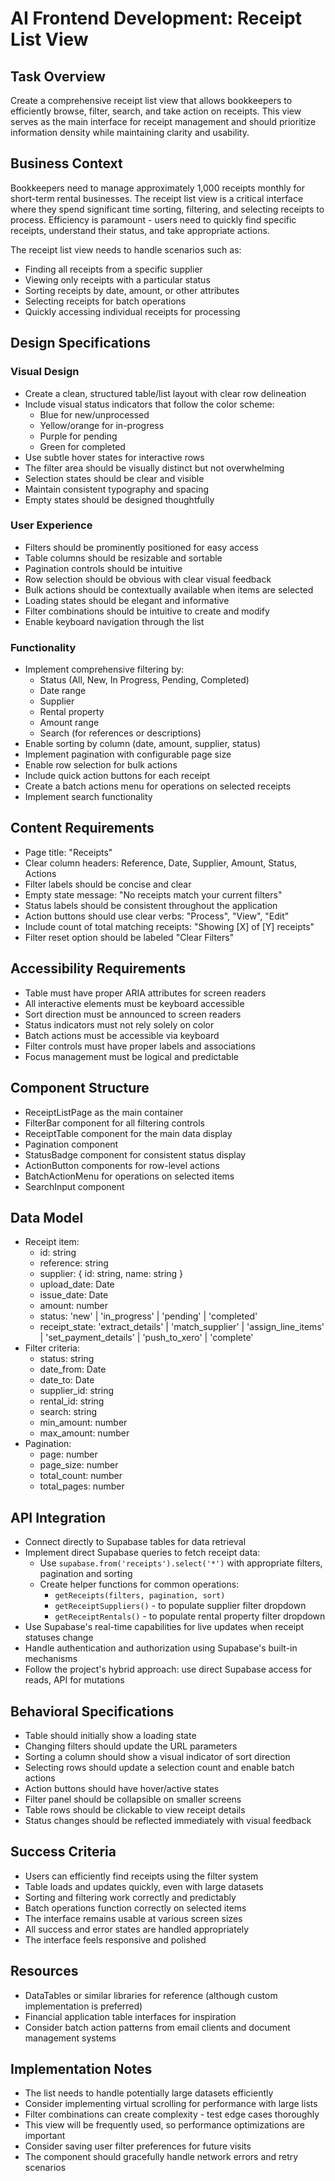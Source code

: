 # AI Frontend Development: Receipt List View

## Task Overview
Create a comprehensive receipt list view that allows bookkeepers to efficiently browse, filter, search, and take action on receipts. This view serves as the main interface for receipt management and should prioritize information density while maintaining clarity and usability.

## Business Context
Bookkeepers need to manage approximately 1,000 receipts monthly for short-term rental businesses. The receipt list view is a critical interface where they spend significant time sorting, filtering, and selecting receipts to process. Efficiency is paramount - users need to quickly find specific receipts, understand their status, and take appropriate actions.

The receipt list view needs to handle scenarios such as:
* Finding all receipts from a specific supplier
* Viewing only receipts with a particular status
* Sorting receipts by date, amount, or other attributes
* Selecting receipts for batch operations
* Quickly accessing individual receipts for processing

## Design Specifications

### Visual Design
* Create a clean, structured table/list layout with clear row delineation
* Include visual status indicators that follow the color scheme:
  * Blue for new/unprocessed
  * Yellow/orange for in-progress
  * Purple for pending
  * Green for completed
* Use subtle hover states for interactive rows
* The filter area should be visually distinct but not overwhelming
* Selection states should be clear and visible
* Maintain consistent typography and spacing
* Empty states should be designed thoughtfully

### User Experience
* Filters should be prominently positioned for easy access
* Table columns should be resizable and sortable
* Pagination controls should be intuitive
* Row selection should be obvious with clear visual feedback
* Bulk actions should be contextually available when items are selected
* Loading states should be elegant and informative
* Filter combinations should be intuitive to create and modify
* Enable keyboard navigation through the list

### Functionality
* Implement comprehensive filtering by:
  * Status (All, New, In Progress, Pending, Completed)
  * Date range
  * Supplier
  * Rental property
  * Amount range
  * Search (for references or descriptions)
* Enable sorting by column (date, amount, supplier, status)
* Implement pagination with configurable page size
* Enable row selection for bulk actions
* Include quick action buttons for each receipt
* Create a batch actions menu for operations on selected receipts
* Implement search functionality

## Content Requirements
* Page title: "Receipts"
* Clear column headers: Reference, Date, Supplier, Amount, Status, Actions
* Filter labels should be concise and clear
* Empty state message: "No receipts match your current filters"
* Status labels should be consistent throughout the application
* Action buttons should use clear verbs: "Process", "View", "Edit"
* Include count of total matching receipts: "Showing [X] of [Y] receipts"
* Filter reset option should be labeled "Clear Filters"

## Accessibility Requirements
* Table must have proper ARIA attributes for screen readers
* All interactive elements must be keyboard accessible
* Sort direction must be announced to screen readers
* Status indicators must not rely solely on color
* Batch actions must be accessible via keyboard
* Filter controls must have proper labels and associations
* Focus management must be logical and predictable

## Component Structure
* ReceiptListPage as the main container
* FilterBar component for all filtering controls
* ReceiptTable component for the main data display
* Pagination component
* StatusBadge component for consistent status display
* ActionButton components for row-level actions
* BatchActionMenu for operations on selected items
* SearchInput component

## Data Model
* Receipt item:
  * id: string
  * reference: string
  * supplier: { id: string, name: string }
  * upload_date: Date
  * issue_date: Date
  * amount: number
  * status: 'new' | 'in_progress' | 'pending' | 'completed'
  * receipt_state: 'extract_details' | 'match_supplier' | 'assign_line_items' | 'set_payment_details' | 'push_to_xero' | 'complete'
* Filter criteria:
  * status: string
  * date_from: Date
  * date_to: Date
  * supplier_id: string
  * rental_id: string
  * search: string
  * min_amount: number
  * max_amount: number
* Pagination:
  * page: number
  * page_size: number
  * total_count: number
  * total_pages: number

## API Integration
* Connect directly to Supabase tables for data retrieval
* Implement direct Supabase queries to fetch receipt data:
  * Use `supabase.from('receipts').select('*')` with appropriate filters, pagination and sorting
  * Create helper functions for common operations:
    * `getReceipts(filters, pagination, sort)`
    * `getReceiptSuppliers()` - to populate supplier filter dropdown
    * `getReceiptRentals()` - to populate rental property filter dropdown
* Use Supabase's real-time capabilities for live updates when receipt statuses change
* Handle authentication and authorization using Supabase's built-in mechanisms
* Follow the project's hybrid approach: use direct Supabase access for reads, API for mutations

## Behavioral Specifications
* Table should initially show a loading state
* Changing filters should update the URL parameters
* Sorting a column should show a visual indicator of sort direction
* Selecting rows should update a selection count and enable batch actions
* Action buttons should have hover/active states
* Filter panel should be collapsible on smaller screens
* Table rows should be clickable to view receipt details
* Status changes should be reflected immediately with visual feedback

## Success Criteria
* Users can efficiently find receipts using the filter system
* Table loads and updates quickly, even with large datasets
* Sorting and filtering work correctly and predictably
* Batch operations function correctly on selected items
* The interface remains usable at various screen sizes
* All success and error states are handled appropriately
* The interface feels responsive and polished

## Resources
* DataTables or similar libraries for reference (although custom implementation is preferred)
* Financial application table interfaces for inspiration
* Consider batch action patterns from email clients and document management systems

## Implementation Notes
* The list needs to handle potentially large datasets efficiently
* Consider implementing virtual scrolling for performance with large lists
* Filter combinations can create complexity - test edge cases thoroughly
* This view will be frequently used, so performance optimizations are important
* Consider saving user filter preferences for future visits
* The component should gracefully handle network errors and retry scenarios 